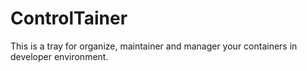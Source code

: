 # ControlTainer

This is a tray for organize, maintainer and manager your containers in developer environment.
